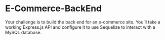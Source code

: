# E-Commerce-BackEnd
Your challenge is to build the back end for an e-commerce site. You’ll take a working Express.js API and configure it to use Sequelize to interact with a MySQL database.
